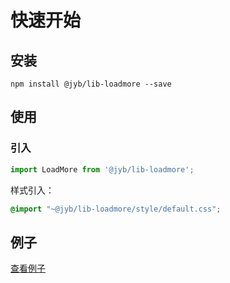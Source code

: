 # 快速开始

## 安装

```shell
npm install @jyb/lib-loadmore --save
```

## 使用

### 引入

```javascript
import LoadMore from '@jyb/lib-loadmore';
```

样式引入：

```scss
@import "~@jyb/lib-loadmore/style/default.css";
```

## 例子

[查看例子](../demo/index.html)



